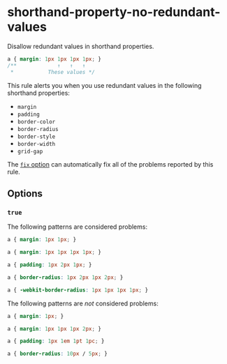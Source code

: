 # shorthand-property-no-redundant-values

Disallow redundant values in shorthand properties.

<!-- prettier-ignore -->
```css
a { margin: 1px 1px 1px 1px; }
/**             ↑   ↑   ↑
 *           These values */
```

This rule alerts you when you use redundant values in the following shorthand properties:

- `margin`
- `padding`
- `border-color`
- `border-radius`
- `border-style`
- `border-width`
- `grid-gap`

The [`fix` option](https://github.com/stylelint/stylelint/tree/14.1.0/docsuser-guideusageoptions.md#fix) can automatically fix all of the problems reported by this rule.

## Options

### `true`

The following patterns are considered problems:

<!-- prettier-ignore -->
```css
a { margin: 1px 1px; }
```

<!-- prettier-ignore -->
```css
a { margin: 1px 1px 1px 1px; }
```

<!-- prettier-ignore -->
```css
a { padding: 1px 2px 1px; }
```

<!-- prettier-ignore -->
```css
a { border-radius: 1px 2px 1px 2px; }
```

<!-- prettier-ignore -->
```css
a { -webkit-border-radius: 1px 1px 1px 1px; }
```

The following patterns are _not_ considered problems:

<!-- prettier-ignore -->
```css
a { margin: 1px; }
```

<!-- prettier-ignore -->
```css
a { margin: 1px 1px 1px 2px; }
```

<!-- prettier-ignore -->
```css
a { padding: 1px 1em 1pt 1pc; }
```

<!-- prettier-ignore -->
```css
a { border-radius: 10px / 5px; }
```
